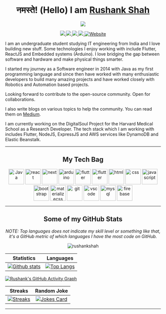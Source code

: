 <h1 align=center>नमस्ते! (Hello) I am <a href='https://rushankshah.vercel.app/'>Rushank Shah</a></h1>
<p align=center><img src='https://media.giphy.com/media/iIqmM5tTjmpOB9mpbn/giphy.gif'></p>

<p align='center'>
    <a href='mailto:rushankshah65@gmail.com' target="_blank">
        <img src='https://img.shields.io/badge/-rushankshah65@gmail.com-c14438?style=flat&logo=Gmail&logoColor=black&link=mailto:rushankshah65@gmail.com'>
    </a>
    <a href='https://www.linkedin.com/in/rushankshah65/' target="_blank">
        <img src='https://img.shields.io/badge/-RushankShah-0072b1?style=flat&logo=Linkedin&logoColor=black&link=https://www.linkedin.com/in/rushankshah65/'>
    </a>
    <a href='https://www.github.com/rushankshah/' target="_blank">
        <img src='https://img.shields.io/badge/-rushankshah-grey?style=flat&logo=github&logoColor=black&link=https://github.com/rushankshah/'>
    </a>
    <a href='https://twitter.com/ShahRushank' target="_blank">
        <img src='https://img.shields.io/badge/-ShahRushank-0072b1?style=flat&logo=Twitter&logoColor=black&link=https://twitter.com/ShahRushank'>
    </a>
    <a href='https://rushankshah.vercel.app/' target="_blank">
        <img src='https://img.shields.io/badge/portfolio-web-black?style=curve&link=https://rushankshah.vercel.app/' alt='Website'>
    </a>
</p>
 
<p>
I am an undergraduate student studying IT engineering from India and I love building new stuff. Some technologies I enjoy working with include Flutter, ReactJS and Embedded systems (Arduino). I  love bridging the gap between software and hardware and make physical things smarter.

I started my journey as a Software engineer in 2014 with Java as my first programming language and since then have worked with many enthusiastic developers to build many amazing projects and have worked closely with Robotics and Automation based projects.

Looking forward to contribute to the open-source community. Open for collaborations.

I also write blogs on various topics to help the community. You can read them on <a href='https://rushankshah65.medium.com/'>Medium</a>.

I am currently working on the DigitalSoul Project for the Harvard Medical School as a Research Developer. The tech stack which I am working with includes Flutter, NodeJS, ExpressJS and AWS services like DynamoDB and Elastic Beanstalk.

</p>

---

<h2 align='center'> My Tech Bag </h2>
<p align='center'>
    <img src='https://www.vectorlogo.zone/logos/java/java-icon.svg' height=50 width=50 alt='Java' />
    <img src='https://www.vectorlogo.zone/logos/reactjs/reactjs-icon.svg' height=50 width=50 alt='react' />
    <img src='https://upload.vectorlogo.zone/logos/nextjs/images/2d3864ef-00e0-4026-ab1d-30e4a98e2899.svg' height=50 width=50 alt='next' />
    <img src='https://www.vectorlogo.zone/logos/arduino/arduino-icon.svg' height=50 width=50 alt='arduino' />
    <img src='https://www.vectorlogo.zone/logos/flutterio/flutterio-icon.svg' height=50 width=50 alt='flutter' />
    <img src='https://www.vectorlogo.zone/logos/nodejs/nodejs-horizontal.svg' height=50 width=50 alt='flutter' />
    <img src='https://www.vectorlogo.zone/logos/w3_html5/w3_html5-icon.svg' height=50 width=50 alt='html' />
    <img src='https://seeklogo.com/images/C/css3-logo-F1923C8D0E-seeklogo.com.png' height=50 width=50 alt='css' />
    <img src='https://www.vectorlogo.zone/logos/javascript/javascript-icon.svg' height=50 width=50 alt='javascript' />
    <img src='https://www.vectorlogo.zone/logos/getbootstrap/getbootstrap-icon.svg' height=50 width=50 alt='bootstrap' />
    <img src='https://raw.githubusercontent.com/prplx/svg-logos/5585531d45d294869c4eaab4d7cf2e9c167710a9/svg/materialize.svg' height=50 width=50 alt='materializecss' />
    <img src='https://www.vectorlogo.zone/logos/git-scm/git-scm-icon.svg' height=50 width=50 alt='git' />
    <img src='https://www.vectorlogo.zone/logos/visualstudio_code/visualstudio_code-icon.svg' height=50 width=50 alt='vscode' />
    <img src='https://www.vectorlogo.zone/logos/mysql/mysql-horizontal.svg' height=50 width=50 alt='mysql' />
    <img src='https://www.vectorlogo.zone/logos/firebase/firebase-icon.svg' height=50 width=50 alt='firebase' />
</p>

---

<h2 align='center'>Some of my GitHub Stats</h2>

<p align='center'>
<i>NOTE: Top languages does not indicate my skill level or something like that, it's a GitHub metric of which languages I have the most code on GitHub.</i>
</p>

<p align='center'> <img src='https://komarev.com/ghpvc/?username=rushankshah&color=00ffff&label=Profile Views' alt=rushankshah /> </p>

|                                                                                         Statistics                                                                                         |                                                                                                Languages                                                                                                 |
| :----------------------------------------------------------------------------------------------------------------------------------------------------------------------------------------: | :------------------------------------------------------------------------------------------------------------------------------------------------------------------------------------------------------: |
| [![Github stats](https://github-readme-stats.vercel.app/api?username=rushankshah&show_icons=true&include_all_commits=true&theme=dark)](https://github.com/rushankshah/github-readme-stats) | [![Top Langs](https://github-readme-stats.vercel.app/api/top-langs/?username=rushankshah&layout=compact&theme=dark&hide=vue,MakeFile&langs_count=8)](https://github.com/rushankshah/github-readme-stats) |

[![Rushank's GitHub Activity Graph](https://activity-graph.herokuapp.com/graph?username=rushankshah&theme=xcode)](https://git.io/rushankshah)

|                                                                       Streaks                                                                        |                                               Random Joke                                                |
| :--------------------------------------------------------------------------------------------------------------------------------------------------: | :------------------------------------------------------------------------------------------------------: |
| [![Streaks](https://github-readme-streak-stats.herokuapp.com/?user=rushankshah)](https://github-readme-streak-stats.herokuapp.com/?user=rushankshah) | [![Jokes Card](https://readme-jokes.vercel.app/api)](https://github.com/rushankshah/github-readme-stats) |

---
